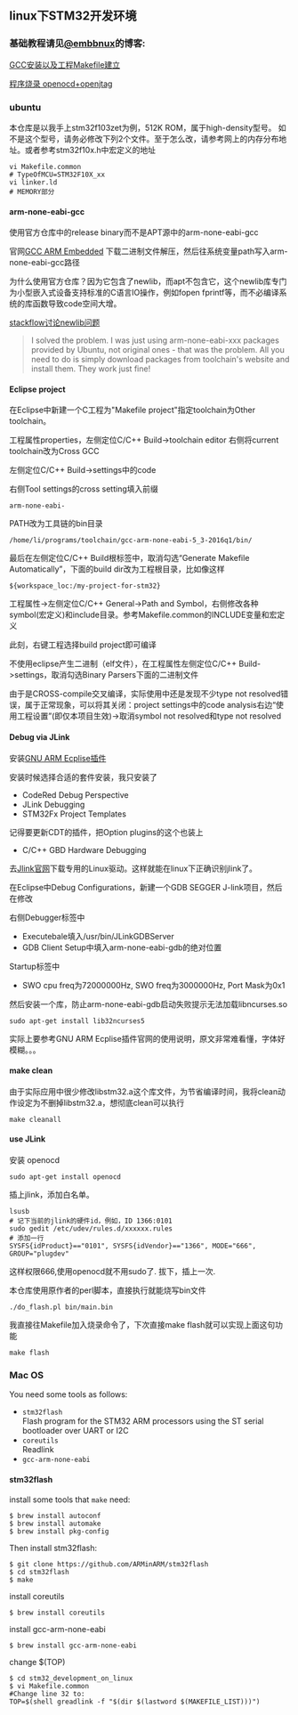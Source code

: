 ## linux下STM32开发环境
### 基础教程请见[@embbnux](https://github.com/embbnux/)的博客:

[GCC安装以及工程Makefile建立](http://www.embbnux.com/2014/02/01/linux_stm32_gcc_makefile/)

[程序烧录 openocd+openjtag](
http://www.embbnux.com/2014/02/01/linux_stm32_use_openocd_openjtag/)

### ubuntu

本仓库是以我手上stm32f103zet为例，512K ROM，属于high-density型号。
如不是这个型号，请务必修改下列2个文件。至于怎么改，请参考网上的内存分布地址。或者参考stm32f10x.h中宏定义的地址

	vi Makefile.common
    # TypeOfMCU=STM32F10X_xx
    vi linker.ld
    # MEMORY部分

#### arm-none-eabi-gcc

使用官方仓库中的release binary而不是APT源中的arm-none-eabi-gcc

官网[GCC ARM Embedded](https://launchpad.net/gcc-arm-embedded)
下载二进制文件解压，然后往系统变量path写入arm-none-eabi-gcc路径

为什么使用官方仓库？因为它包含了newlib，而apt不包含它，这个newlib库专门为小型嵌入式设备支持标准的C语言IO操作，例如fopen fprintf等，而不必编译系统的库函数导致code空间大增。

[stackflow讨论newlib问题](http://stackoverflow.com/questions/26931979/gnu-arm-nano-specs-not-found)
> I solved the problem. I was just using arm-none-eabi-xxx packages provided by Ubuntu, not original ones - that was the problem. All you need to do is simply download packages from toolchain's website and install them. They work just fine!


#### Eclipse project

在Eclipse中新建一个C工程为"Makefile project"指定toolchain为Other toolchain。

工程属性properties，左侧定位C/C++ Build->toolchain editor
右侧将current toolchain改为Cross GCC

左侧定位C/C++ Build->settings中的code

右侧Tool settings的cross setting填入前缀

	arm-none-eabi-
	
PATH改为工具链的bin目录

	/home/li/programs/toolchain/gcc-arm-none-eabi-5_3-2016q1/bin/
	

最后在左侧定位C/C++ Build根标签中，取消勾选“Generate Makefile Automatically”，下面的build dir改为工程根目录，比如像这样

	${workspace_loc:/my-project-for-stm32}

工程属性->左侧定位C/C++ General->Path and Symbol，右侧修改各种symbol(宏定义)和include目录。参考Makefile.common的INCLUDE变量和宏定义

此刻，右键工程选择build project即可编译

不使用eclipse产生二进制（elf文件），在工程属性左侧定位C/C++ Build->settings，取消勾选Binary Parsers下面的二进制文件
	
由于是CROSS-compile交叉编译，实际使用中还是发现不少type not resolved错误，属于正常现象，可以将其关闭：project settings中的code analysis右边“使用工程设置”(即仅本项目生效)->取消symbol not resolved和type not resolved

#### Debug via JLink
安装[GNU ARM Ecplise插件](https://gnuarmeclipse.github.io/)

安装时候选择合适的套件安装，我只安装了
- CodeRed Debug Perspective
- JLink Debugging
- STM32Fx Project Templates

记得要更新CDT的插件，把Option plugins的这个也装上
- C/C++ GBD Hardware Debugging

去[Jlink官网](https://www.segger.com/jlink-software.html)下载专用的Linux驱动。这样就能在linux下正确识别jlink了。

在Eclipse中Debug Configurations，新建一个GDB SEGGER J-link项目，然后在修改

右侧Debugger标签中
- Executebale填入/usr/bin/JLinkGDBServer
- GDB Client Setup中填入arm-none-eabi-gdb的绝对位置

Startup标签中
- SWO cpu freq为72000000Hz, SWO freq为3000000Hz, Port Mask为0x1

然后安装一个库，防止arm-none-eabi-gdb启动失败提示无法加载libncurses.so

	sudo apt-get install lib32ncurses5
    
实际上要参考GNU ARM Ecplise插件官网的使用说明，原文非常难看懂，字体好模糊。。。

#### make clean

由于实际应用中很少修改libstm32.a这个库文件，为节省编译时间，我将clean动作设定为不删掉libstm32.a，想彻底clean可以执行

	make cleanall

#### use JLink

安装 openocd

	sudo apt-get install openocd

插上jlink，添加白名单。
	
    lsusb
    # 记下当前的jlink的硬件id，例如，ID 1366:0101
	sudo gedit /etc/udev/rules.d/xxxxxx.rules
    # 添加一行
	SYSFS{idProduct}=="0101", SYSFS{idVendor}=="1366", MODE="666", GROUP="plugdev"
    
这样权限666,使用openocd就不用sudo了. 
拔下，插上一次.

本仓库使用原作者的perl脚本，直接执行就能烧写bin文件

	./do_flash.pl bin/main.bin    
    
我直接往Makefile加入烧录命令了，下次直接make flash就可以实现上面这句功能

	make flash

### Mac OS

You need some tools as follows:

* `stm32flash` </br>
Flash program for the STM32 ARM processors using the ST serial bootloader over UART or I2C
* `coreutils` </br>
Readlink
* `gcc-arm-none-eabi`

#### stm32flash
install some tools that `make` need:

    $ brew install autoconf
    $ brew install automake
    $ brew install pkg-config


Then install stm32flash:


    $ git clone https://github.com/ARMinARM/stm32flash
    $ cd stm32flash
    $ make


install coreutils

	$ brew install coreutils

install gcc-arm-none-eabi

	$ brew install gcc-arm-none-eabi

change $(TOP)

    $ cd stm32_development_on_linux
    $ vi Makefile.common
	#Change line 32 to:
	TOP=$(shell greadlink -f "$(dir $(lastword $(MAKEFILE_LIST)))")




